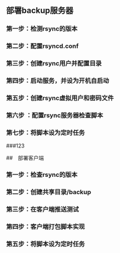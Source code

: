 ## 部署backup服务器

### 第一步：检测rsync的版本



### 第二步：配置rsyncd.conf



### 第三步：创建rsync用户并配置目录



### 第四步：启动服务，并设为开机自启动



### 第五步：创建rsync虚拟用户和密码文件



### 第六步 ：配置rsync服务器检查脚本



### 第七步：将脚本设为定时任务







###123

##　部署客户端

### 第一步：检查rsync的版本



### 第二步：创建共享目录/backup



### 第三步：在客户端推送测试



### 第四步：客户端打包脚本实现



### 第五步：将脚本设为定时任务




